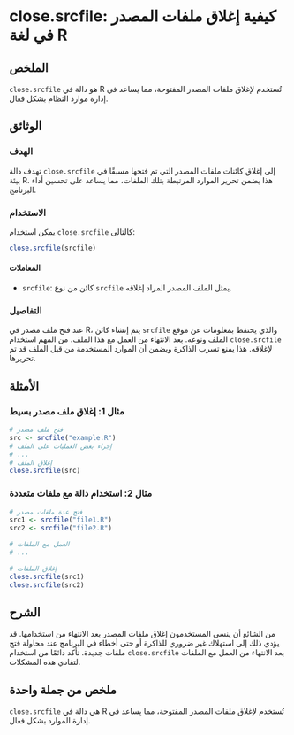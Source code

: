 <!--
Meta Description: # close.srcfile: كيفية إغلاق ملفات المصدر في لغة R ## الملخص `close.srcfile` هو دالة في R تُستخدم لإغلاق ملفات المصدر المفتوحة، مما يساعد في إدارة موا...
Meta Keywords: srcfile, close, ملفات, إغلاق, المصدر
-->

# close.srcfile: كيفية إغلاق ملفات المصدر في لغة R

## الملخص
`close.srcfile` هو دالة في R تُستخدم لإغلاق ملفات المصدر المفتوحة، مما يساعد في إدارة موارد النظام بشكل فعال.

## الوثائق
### الهدف
تهدف دالة `close.srcfile` إلى إغلاق كائنات ملفات المصدر التي تم فتحها مسبقًا في بيئة R. هذا يضمن تحرير الموارد المرتبطة بتلك الملفات، مما يساعد على تحسين أداء البرنامج.

### الاستخدام
يمكن استخدام `close.srcfile` كالتالي:

```R
close.srcfile(srcfile)
```

#### المعاملات
- `srcfile`: كائن من نوع `srcfile` يمثل الملف المصدر المراد إغلاقه.

### التفاصيل
عند فتح ملف مصدر في R، يتم إنشاء كائن `srcfile` والذي يحتفظ بمعلومات عن موقع الملف ونوعه. بعد الانتهاء من العمل مع هذا الملف، من المهم استخدام `close.srcfile` لإغلاقه. هذا يمنع تسرب الذاكرة ويضمن أن الموارد المستخدمة من قبل الملف قد تم تحريرها.

## الأمثلة
### مثال 1: إغلاق ملف مصدر بسيط
```R
# فتح ملف مصدر
src <- srcfile("example.R")
# إجراء بعض العمليات على الملف
# ...
# إغلاق الملف
close.srcfile(src)
```

### مثال 2: استخدام دالة مع ملفات متعددة
```R
# فتح عدة ملفات مصدر
src1 <- srcfile("file1.R")
src2 <- srcfile("file2.R")

# العمل مع الملفات
# ...

# إغلاق الملفات
close.srcfile(src1)
close.srcfile(src2)
```

## الشرح
من الشائع أن ينسى المستخدمون إغلاق ملفات المصدر بعد الانتهاء من استخدامها. قد يؤدي ذلك إلى استهلاك غير ضروري للذاكرة أو حتى أخطاء في البرنامج عند محاولة فتح ملفات جديدة. تأكد دائمًا من استخدام `close.srcfile` بعد الانتهاء من العمل مع الملفات لتفادي هذه المشكلات.

## ملخص من جملة واحدة
`close.srcfile` هي دالة في R تُستخدم لإغلاق ملفات المصدر المفتوحة، مما يساعد في إدارة الموارد بشكل فعال.
